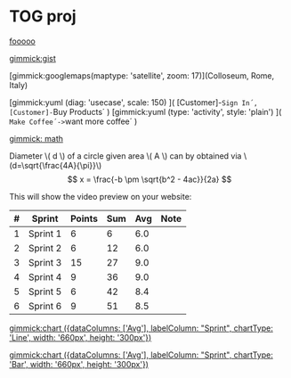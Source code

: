 TOG proj
========

[fooooo](/myprojects/index.md)


[gimmick:gist](5641564)

[gimmick:googlemaps(maptype: 'satellite', zoom: 17)](Colloseum, Rome, Italy)

[gimmick:yuml (diag: 'usecase', scale: 150) ]( [Customer]-`Sign In´, [Customer]-`Buy Products´ )
[gimmick:yuml (type: 'activity', style: 'plain') ]( `Make Coffee´->`want more coffee´ )

[gimmick: math]()

Diameter \\( d \\) of a circle given area \\( A \\) can by obtained via \\(d=\sqrt{\frac{4A}{\pi}}\\)
$$ x = \frac{-b \pm \sqrt{b^2 - 4ac}}{2a} $$

This will show the video preview on your website:

| #  | Sprint          | Points | Sum | Avg  | Note |
| -  | --------        |------- | --- | ---- | ---- |
| 1  | Sprint 1        | 6      | 6   | 6.0  | |
| 2  | Sprint 2        | 6      | 12  | 6.0  | |
| 3  | Sprint 3        | 15     | 27  | 9.0  | |
| 4  | Sprint 4        | 9      | 36  | 9.0  | |
| 5  | Sprint 5        | 6      | 42  | 8.4  | |
| 6  | Sprint 6        | 9      | 51  | 8.5  | |

[gimmick:chart ({dataColumns: ['Avg'], labelColumn: "Sprint", chartType: 'Line', width: '660px', height: '300px'})]()

[gimmick:chart ({dataColumns: ['Avg'], labelColumn: "Sprint", chartType: 'Bar', width: '660px', height: '300px'})]()
